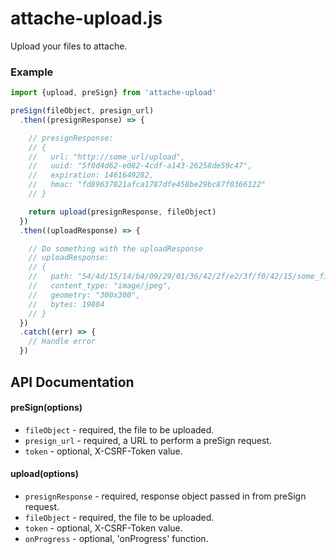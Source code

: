 # attache-upload.js
Upload your files to attache.

### Example
```js
import {upload, preSign} from 'attache-upload'

preSign(fileObject, presign_url)
  .then((presignResponse) => {

    // presignResponse:
    // {
    //   url: "http://some_url/upload",
    //   uuid: "5f0d4d62-e082-4cdf-a143-26258de59c47",
    //   expiration: 1461649282,
    //   hmac: "fd89637821afca1787dfe458be29bc87f0366122"
    // }

    return upload(presignResponse, fileObject)
  })
  .then((uploadResponse) => {

    // Do something with the uploadResponse
    // uploadResponse:
    // {
    //   path: "54/4d/15/14/b4/09/29/01/36/42/2f/e2/3f/f0/42/15/some_file.jpg",
    //   content_type: "image/jpeg",
    //   geometry: "300x300",
    //   bytes: 19804
    // }
  })
  .catch((err) => {
    // Handle error
  })
```

## API Documentation

#### preSign(options)

 * `fileObject` - required, the file to be uploaded.
 * `presign_url` - required, a URL to perform a preSign request.
 * `token` - optional, X-CSRF-Token value.

#### upload(options)

 * `presignResponse` - required, response object passed in from preSign request.
 * `fileObject` - required, the file to be uploaded.
 * `token` - optional, X-CSRF-Token value.
 * `onProgress` - optional, 'onProgress' function.